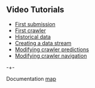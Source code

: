 ## Video Tutorials


- [First submission](https://microprediction.github.io/microprediction/video-first-submission.html)
- [First crawler](https://microprediction.github.io/microprediction/video-first-crawler.html)
- [Historical data](https://microprediction.github.io/microprediction/video-historical-data.html)
- [Creating a data stream](https://microprediction.github.io/microprediction/video-creating-stream.html)
- [Modifying crawler predictions](https://microprediction.github.io/microprediction/video-modifying-crawler-predictions.html)
- [Modifying crawler navigation](https://microprediction.github.io/microprediction/video-modifying-crawler-navigation.html)


-+- 

Documentation [map](https://microprediction.github.io/microprediction/map.html)
 
